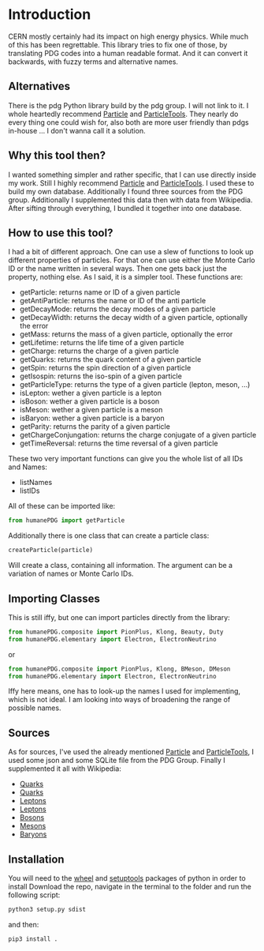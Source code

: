 # Introduction

CERN mostly certainly had its impact on high energy physics. While much of this has been regrettable.
This library tries to fix one of those, by translating PDG codes into a human readable format.
And it can convert it backwards, with fuzzy terms and alternative names.


## Alternatives

There is the pdg Python library build by the pdg group. I will not link to it.
I whole heartedly recommend [Particle](https://pypi.org/project/particle/) and [ParticleTools](https://pypi.org/project/particletools/).
They nearly do every thing one could wish for, also both are more user friendly
than pdgs in-house ... I don't wanna call it a solution.


## Why this tool then?

I wanted something simpler and rather specific, that I can use directly inside my work.
Still I highly recommend [Particle](https://pypi.org/project/particle/) and [ParticleTools](https://pypi.org/project/particletools/).
I used these to build my own database. Additionally I found three sources from the PDG group.
Additionally I supplemented this data then with data from Wikipedia.
After sifting through everything, I bundled it together into one database.


## How to use this tool?

I had a bit of different approach.
One can use a slew of functions to look up different properties of particles.
For that one can use either the Monte Carlo ID or the name written in several ways.
Then one gets back just the property, nothing else.
As I said, it is a simpler tool.
These functions are:
- getParticle: returns name or ID of a given particle
- getAntiParticle: returns the name or ID of the anti particle
- getDecayMode: returns the decay modes of a given particle
- getDecayWidth: returns the decay width of a given particle, optionally the error
- getMass: returns the mass of a given particle, optionally the error
- getLifetime: returns the life time of a given particle
- getCharge: returns the charge of a given particle
- getQuarks: returns the quark content of a given particle
- getSpin: returns the spin direction of a given particle
- getIsospin: returns the iso-spin of a given particle
- getParticleType: returns the type of a given particle (lepton, meson, ...)
- isLepton: wether a given particle is a lepton
- isBoson: wether a given particle is a boson
- isMeson: wether a given particle is a meson
- isBaryon: wether a given particle is a baryon
- getParity: returns the parity of a given particle
- getChargeConjungation: returns the charge conjugate of a given particle
- getTimeReversal: returns the time reversal of a given particle


These two very important functions can give you the whole list of all IDs and Names:
- listNames
- listIDs

All of these can be imported like:

```python
from humanePDG import getParticle
```


Additionally there is one class that can create a particle class:

```python
createParticle(particle)
```

Will create a class, containing all information.
The argument can be a variation of names or Monte Carlo IDs.


## Importing Classes

This is still iffy, but one can import particles directly from the library:

```python
from humanePDG.composite import PionPlus, Klong, Beauty, Duty
from humanePDG.elementary import Electron, ElectronNeutrino
```

or

```python
from humanePDG.composite import PionPlus, Klong, BMeson, DMeson
from humanePDG.elementary import Electron, ElectronNeutrino
```

Iffy here means, one has to look-up the names I used for implementing,
which is not ideal. I am looking into ways of broadening the range of
possible names.


## Sources

As for sources, I've used the already mentioned [Particle](https://pypi.org/project/particle/) and [ParticleTools](https://pypi.org/project/particletools/),
I used some json and some SQLite file from the PDG Group. Finally I supplemented
it all with Wikipedia:
- [Quarks](https://en.wikipedia.org/wiki/List_of_particles)
- [Quarks](https://en.wikipedia.org/wiki/Quark)
- [Leptons](https://en.wikipedia.org/wiki/List_of_particles)
- [Leptons](https://en.wikipedia.org/wiki/Lepton)
- [Bosons](https://en.wikipedia.org/wiki/List_of_particles)
- [Mesons](https://en.wikipedia.org/wiki/List_of_mesons)
- [Baryons](https://en.wikipedia.org/wiki/List_of_baryons)


## Installation

You will need to the [wheel](https://pypi.org/project/wheel/) and [setuptools](https://pypi.org/project/setuptools/) packages of python in order to install
Download the repo, navigate in the terminal to the folder and run the following script:

```bash
python3 setup.py sdist
```

and then:

```bash
pip3 install .
```
